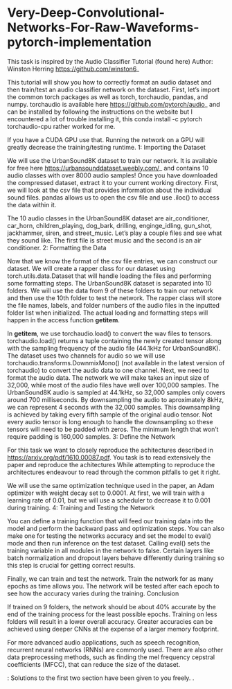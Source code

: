 # Very-Deep-Convolutional-Networks-For-Raw-Waveforms-pytorch-implementation


This task is inspired by the Audio Classifier Tutorial (found here) Author: Winston Herring <https://github.com/winston6>_

This tutorial will show you how to correctly format an audio dataset and then train/test an audio classifier network on the dataset. First, let’s import the common torch packages as well as torch, torchaudio, pandas, and numpy. torchaudio is available here <https://github.com/pytorch/audio>_ and can be installed by following the instructions on the website but I encountered a lot of trouble installing it, this conda install -c pytorch torchaudio-cpu rather worked for me.

If you have a CUDA GPU use that. Running the network on a GPU will greatly decrease the training/testing runtime.
1: Importing the Dataset

We will use the UrbanSound8K dataset to train our network. It is available for free here <https://urbansounddataset.weebly.com/>_ and contains 10 audio classes with over 8000 audio samples! Once you have downloaded the compressed dataset, extract it to your current working directory. First, we will look at the csv file that provides information about the individual sound files. pandas allows us to open the csv file and use .iloc() to access the data within it.

The 10 audio classes in the UrbanSound8K dataset are air_conditioner, car_horn, children_playing, dog_bark, drilling, enginge_idling, gun_shot, jackhammer, siren, and street_music. Let’s play a couple files and see what they sound like. The first file is street music and the second is an air conditioner.
2: Formatting the Data

Now that we know the format of the csv file entries, we can construct our dataset. We will create a rapper class for our dataset using torch.utils.data.Dataset that will handle loading the files and performing some formatting steps. The UrbanSound8K dataset is separated into 10 folders. We will use the data from 9 of these folders to train our network and then use the 10th folder to test the network. The rapper class will store the file names, labels, and folder numbers of the audio files in the inputted folder list when initialized. The actual loading and formatting steps will happen in the access function __getitem__.

In __getitem__, we use torchaudio.load() to convert the wav files to tensors. torchaudio.load() returns a tuple containing the newly created tensor along with the sampling frequency of the audio file (44.1kHz for UrbanSound8K). The dataset uses two channels for audio so we will use torchaudio.transforms.DownmixMono() (not available in the latest version of torchaudio) to convert the audio data to one channel. Next, we need to format the audio data. The network we will make takes an input size of 32,000, while most of the audio files have well over 100,000 samples. The UrbanSound8K audio is sampled at 44.1kHz, so 32,000 samples only covers around 700 milliseconds. By downsampling the audio to aproximately 8kHz, we can represent 4 seconds with the 32,000 samples. This downsampling is achieved by taking every fifth sample of the original audio tensor. Not every audio tensor is long enough to handle the downsampling so these tensors will need to be padded with zeros. The minimum length that won’t require padding is 160,000 samples.
3: Define the Network

For this task we want to closely reproduce the achitectures described in https://arxiv.org/pdf/1610.00087.pdf. You task is to read extensively the paper and reproduce the achitectures While attempting to reproduce the architectures endeavour to read through the common pitfalls to get it right.

We will use the same optimization technique used in the paper, an Adam optimizer with weight decay set to 0.0001. At first, we will train with a learning rate of 0.01, but we will use a scheduler to decrease it to 0.001 during training.
4: Training and Testing the Network

You can define a training function that will feed our training data into the model and perform the backward pass and optimization steps. You can also make one for testing the networks accuracy and set the model to eval() mode and then run inference on the test dataset. Calling eval() sets the training variable in all modules in the network to false. Certain layers like batch normalization and dropout layers behave differently during training so this step is crucial for getting correct results.

Finally, we can train and test the network. Train the network for as many epochs as time allows you. The network will be tested after each epoch to see how the accuracy varies during the training.
Conclusion

If trained on 9 folders, the network should be about 40% accurate by the end of the training process for the least possible epochs. Training on less folders will result in a lower overall accuracy. Greater accuracies can be achieved using deeper CNNs at the expense of a larger memory footprint.

For more advanced audio applications, such as speech recognition, recurrent neural networks (RNNs) are commonly used. There are also other data preprocessing methods, such as finding the mel frequency cepstral coefficients (MFCC), that can reduce the size of the dataset.

: Solutions to the first two section have been given to you freely. .
